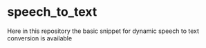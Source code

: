 # speech_to_text
Here in this repository the basic snippet for dynamic speech to text conversion is available 
